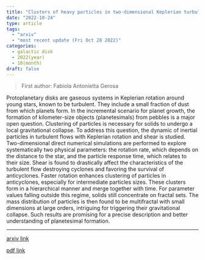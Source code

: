 ```yaml
---
title: "Clusters of heavy particles in two-dimensional Keplerian turbulence"
date: "2022-10-24"
type: article
tags:
  - "arxiv"
  - "most recent update (Fri Oct 28 2022)"
categories:
  - galactic disk
  - 2022(year)
  - 10(month)
draft: false
---
```


> First author: Fabiola Antonietta Gerosa

 Protoplanetary disks are gaseous systems in Keplerian rotation around young
stars, known to be turbulent. They include a small fraction of dust from which
planets form. In the incremental scenario for planet growth, the formation of
kilometer-size objects (planetesimals) from pebbles is a major open question.
Clustering of particles is necessary for solids to undergo a local
gravitational collapse. To address this question, the dynamic of inertial
particles in turbulent flows with Keplerian rotation and shear is studied.
Two-dimensional direct numerical simulations are performed to explore
systematically two physical parameters: the rotation rate, which depends on the
distance to the star, and the particle response time, which relates to their
size. Shear is found to drastically affect the characteristics of the turbulent
flow destroying cyclones and favoring the survival of anticyclones. Faster
rotation enhances clustering of particles in anticyclones, especially for
intermediate particles sizes. These clusters form in a hierarchical manner and
merge together with time. For parameter values falling outside this regime,
solids still concentrate on fractal sets. The mass distribution of particles is
then found to be multifractal with small dimensions at large orders, intriguing
for triggering their gravitational collapse. Such results are promising for a
precise description and better understanding of planetesimal formation.

---
[arxiv link](http://arxiv.org/abs/2210.13147v1)

[pdf link](http://arxiv.org/pdf/2210.13147v1)